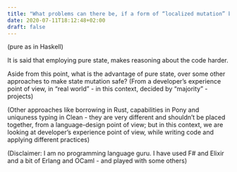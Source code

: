 ```yaml
---
title: "What problems can there be, if a form of “localized mutation” be used, instead of employing pure state?"
date: 2020-07-11T18:12:48+02:00
draft: false
---
```


(pure as in Haskell)

It is said that employing pure state, makes reasoning about the code harder.

Aside from this point, what is the advantage of pure state, over some other approaches to make state mutation safe?
(From a developer’s experience point of view, in “real world” - in this context, decided by “majority” - projects)

(Other approaches like borrowing in Rust, capabilities in Pony and uniquness typing in Clean - they are very different and shouldn’t be placed together, from a language-design point of view; but in this context, we are looking at developer’s experience point of view, while writing code and applying different practices)

(Disclaimer: I am no programming language guru. I have used F# and Elixir and a bit of Erlang and OCaml - and played with some others)

